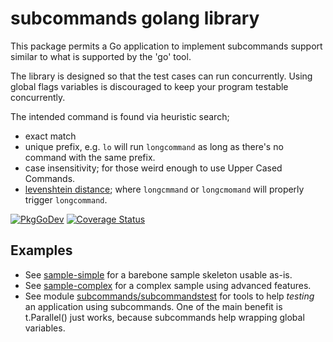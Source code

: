 # subcommands golang library

This package permits a Go application to implement subcommands support
similar to what is supported by the 'go' tool.

The library is designed so that the test cases can run concurrently.
Using global flags variables is discouraged to keep your program testable
concurrently.

The intended command is found via heuristic search;

  - exact match
  - unique prefix, e.g. `lo` will run `longcommand` as long as there's no
    command with the same prefix.
  - case insensitivity; for those weird enough to use Upper Cased Commands.
  - [levenshtein distance](http://en.wikipedia.org/wiki/Levenshtein_distance);
    where `longcmmand` or `longcmomand` will properly trigger `longcommand`.

[![PkgGoDev](https://pkg.go.dev/badge/github.com/maruel/subcommands)](https://pkg.go.dev/github.com/maruel/subcommands)
[![Coverage Status](https://codecov.io/gh/maruel/subcommands/graph/badge.svg)](https://codecov.io/gh/maruel/subcommands)


## Examples

  - See [sample-simple](sample-simple) for a barebone sample skeleton usable
    as-is.
  - See [sample-complex](sample-complex) for a complex sample using advanced
    features.
  - See module
    [subcommands/subcommandstest](https://pkg.go.dev/github.com/maruel/subcommands/subcommandstest)
    for tools to help *testing* an application using subcommands. One of the
    main benefit is t.Parallel() just works, because subcommands help wrapping
    global variables.
